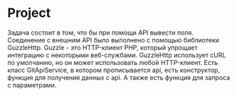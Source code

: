 # Project
Задача состоит в том, что бы при помощи API вывести  поля. 
Соединение с внешним API было выполнено с помощью библиотеки GuzzleHttp.
Guzzle - это HTTP-клиент PHP, который упрощает интеграцию с некоторыми веб-службами. 
GuzzleHttp использует cURL по умолчанию, но он может использовать любой HTTP-клиент. 
Есть класс GitApiService, в котором прописывается api, есть конструктор, функция для получения данных с api.
А также есть функция для запроса с параметрами. 
